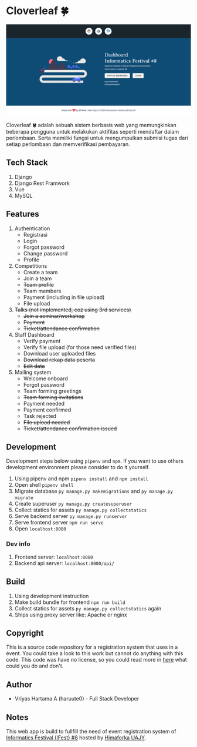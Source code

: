# Cloverleaf 🍀

![Screenshoot](./screenshoot.png)

Cloverleaf 🍀 adalah sebuah sistem berbasis web yang memungkinkan beberapa pengguna untuk melakukan aktifitas seperti mendaftar dalam perlombaan. Serta memiliki fungsi untuk mengumpulkan submisi tugas dari setiap perlombaan dan memverifikasi pembayaran.

## Tech Stack
1. Django
2. Django Rest Framwork
3. Vue
4. MySQL

## Features
1. Authentication
    - Registrasi
    - Login
    - Forgot password
    - Change password
    - Profile
2. Competitions
    - Create a team
    - Join a team
    - ~~Team profile~~
    - Team members
    - Payment (including in file upload)
    - File upload
3. ~~Talks (not implemented, coz using 3rd services)~~
    - ~~Join a seminar/workshop~~
    - ~~Payment~~
    - ~~Ticket/attendance confirmation~~
4. Staff Dashboard
    - Verify payment
    - Verify file upload (for those need verified files)
    - Download user uploaded files
    - ~~Download rekap data peserta~~
    - ~~Edit data~~
5. Mailing system
    - Welcome onboard
    - Forgot password
    - Team forming greetings
    - ~~Team forming invitations~~
    - Payment needed
    - Payment confirmed
    - Task rejected
    - ~~File upload needed~~
    - ~~Ticket/attendance confirmation issued~~

## Development

Development steps below using `pipenv` and `npm`. If you want to use others development environment please consider to do it yourself.

1. Using pipenv and npm `pipenv install` and `npm install`
2. Open shell `pipenv shell`
3. Migrate database `py manage.py makemigrations` and `py manage.py migrate`
4. Create superuser `py manage.py createsuperuser`
5. Collect statics for assets `py manage.py collectstatics`
6. Serve backend server `py manage.py runserver`
7. Serve frontend server `npm run serve`
8. Open `localhost:8080`

### Dev info
1. Frontend server: `localhost:8080`
2. Backend api server: `localhost:8000/api/`

## Build
1. Using development instruction
2. Make build bundle for frontend `npm run build`
3. Collect statics for assets `py manage.py collectstatics` again
4. Ships using proxy server like: Apache or nginx

## Copyright

This is a source code repository for a registration system that uses in a event. You could take a look to this work but cannot do anything with this code. This code was have no license, so you could read more in [here](https://choosealicense.com/no-permission/) what could you do and don't.

## Author
- Vriyas Hartama A (haruute0) - Full Stack Developer

## Notes
This web app is build to fullfill the need of event registration system of [Informatics Festival (IFest) #8](https://ifest-uajy.com/) hosted by [Himaforka UAJY](https://himaforka-uajy.org).